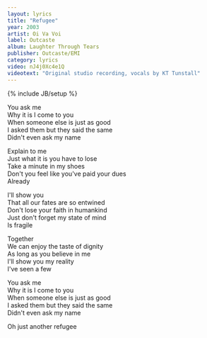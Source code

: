 ```yaml
---
layout: lyrics
title: "Refugee"
year: 2003
artist: Oi Va Voi
label: Outcaste
album: Laughter Through Tears
publisher: Outcaste/EMI
category: lyrics
video: nJ4j0Xc4e1Q
videotext: "Original studio recording, vocals by KT Tunstall"
---
```

{% include JB/setup %}


You ask me  
Why it is I come to you  
When someone else is just as good   
I asked them but they said the same  
Didn't even ask my name  
	
Explain to me   
Just what it is you have to lose   
Take a minute in my shoes    
Don't you feel like you've paid your dues    
Already    

I'll show you   
That all our fates are so entwined   
Don't lose your faith in humankind    
Just don't forget my state of mind   
Is fragile   

Together   
We can enjoy the taste of dignity    
As long as you believe in me    
I'll show you my reality    
I've seen a few   

You ask me   
Why it is I come to you   
When someone else is just as good   
I asked them but they said the same   
Didn't even ask my name   
   
Oh just another refugee   
